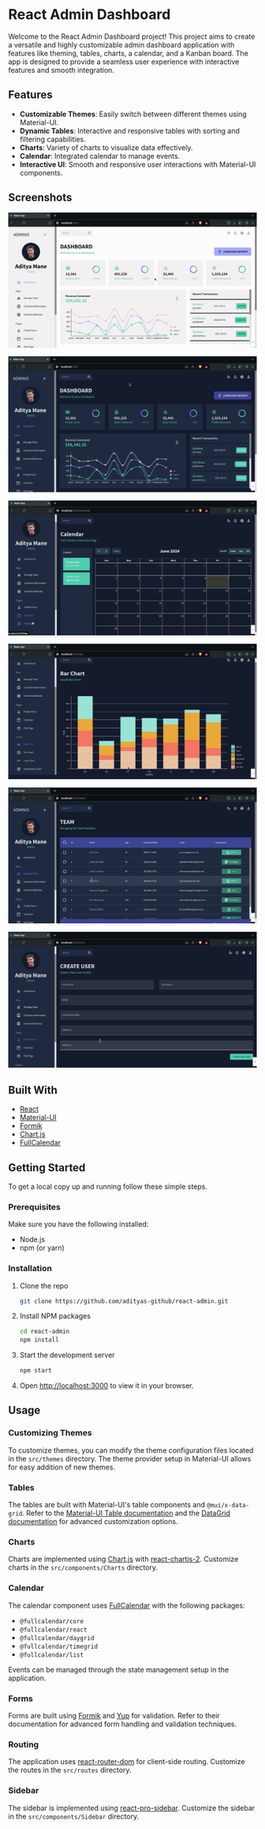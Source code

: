 # React Admin Dashboard

Welcome to the React Admin Dashboard project! This project aims to create a versatile and highly customizable admin dashboard application with features like theming, tables, charts, a calendar, and a Kanban board. The app is designed to provide a seamless user experience with interactive features and smooth integration.

## Features

- **Customizable Themes**: Easily switch between different themes using Material-UI.
- **Dynamic Tables**: Interactive and responsive tables with sorting and filtering capabilities.
- **Charts**: Variety of charts to visualize data effectively.
- **Calendar**: Integrated calendar to manage events.
- **Interactive UI**: Smooth and responsive user interactions with Material-UI components.


## Screenshots

![Dashboard](./public/assets/images/dashboard.png)

![Dark Theme](./public/assets/images/dark_dashboard.png)

![Calendar](./public/assets/images/calendar.png)

![Bar Chart](./public/assets/images/BarChart.png)

![Tables](./public/assets/images/table.png)

![Forms](./public/assets/images/profile_form.png)

## Built With

- [React](https://reactjs.org/)
- [Material-UI](https://mui.com/)
- [Formik](https://formik.org/)
- [Chart.js](https://www.chartjs.org/)
- [FullCalendar](https://fullcalendar.io/)


## Getting Started

To get a local copy up and running follow these simple steps.

### Prerequisites

Make sure you have the following installed:

- Node.js
- npm (or yarn)

### Installation

1. Clone the repo

   ```sh
   git clone https://github.com/adityas-github/react-admin.git
   ```

2. Install NPM packages

   ```sh
   cd react-admin
   npm install
   ```

3. Start the development server

   ```sh
   npm start
   ```

4. Open [http://localhost:3000](http://localhost:3000) to view it in your browser.

## Usage

### Customizing Themes

To customize themes, you can modify the theme configuration files located in the `src/themes` directory. The theme provider setup in Material-UI allows for easy addition of new themes.

### Tables

The tables are built with Material-UI's table components and `@mui/x-data-grid`. Refer to the [Material-UI Table documentation](https://mui.com/components/tables/) and the [DataGrid documentation](https://mui.com/components/data-grid/) for advanced customization options.

### Charts

Charts are implemented using [Chart.js](https://www.chartjs.org/) with [react-chartjs-2](https://github.com/reactchartjs/react-chartjs-2). Customize charts in the `src/components/Charts` directory.

### Calendar

The calendar component uses [FullCalendar](https://fullcalendar.io/) with the following packages:
- `@fullcalendar/core`
- `@fullcalendar/react`
- `@fullcalendar/daygrid`
- `@fullcalendar/timegrid`
- `@fullcalendar/list`

Events can be managed through the state management setup in the application.

### Forms

Forms are built using [Formik](https://formik.org/) and [Yup](https://github.com/jquense/yup) for validation. Refer to their documentation for advanced form handling and validation techniques.

### Routing

The application uses [react-router-dom](https://reactrouter.com/) for client-side routing. Customize the routes in the `src/routes` directory.

### Sidebar

The sidebar is implemented using [react-pro-sidebar](https://github.com/azouaoui-med/react-pro-sidebar). Customize the sidebar in the `src/components/Sidebar` directory.
